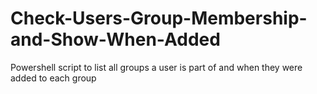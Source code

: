 # Check-Users-Group-Membership-and-Show-When-Added
Powershell script to list all groups a user is part of and when they were added to each group

